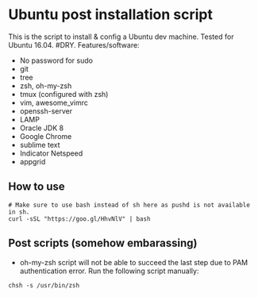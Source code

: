 # Ubuntu post installation script
This is the script to install & config a Ubuntu dev machine. Tested for Ubuntu 16.04. #DRY.
Features/software:
* No password for sudo
* git
* tree
* zsh, oh-my-zsh
* tmux (configured with zsh)
* vim, awesome_vimrc
* openssh-server
* LAMP
* Oracle JDK 8 
* Google Chrome
* sublime text 
* Indicator Netspeed 
* appgrid


## How to use
```
# Make sure to use bash instead of sh here as pushd is not available in sh.
curl -sSL "https://goo.gl/HhvNlV" | bash
```
## Post scripts (somehow embarassing)
* oh-my-zsh script will not be able to succeed the last step due to PAM authentication error. Run the following script manually:
```
chsh -s /usr/bin/zsh
```
